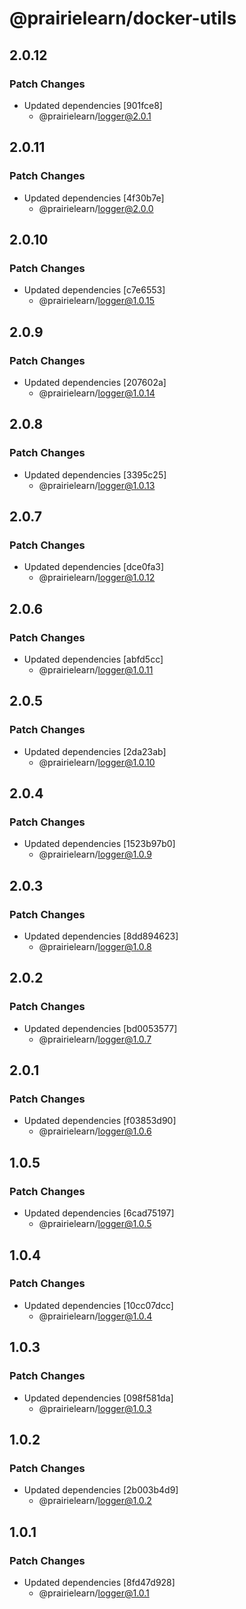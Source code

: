 # @prairielearn/docker-utils

## 2.0.12

### Patch Changes

- Updated dependencies [901fce8]
  - @prairielearn/logger@2.0.1

## 2.0.11

### Patch Changes

- Updated dependencies [4f30b7e]
  - @prairielearn/logger@2.0.0

## 2.0.10

### Patch Changes

- Updated dependencies [c7e6553]
  - @prairielearn/logger@1.0.15

## 2.0.9

### Patch Changes

- Updated dependencies [207602a]
  - @prairielearn/logger@1.0.14

## 2.0.8

### Patch Changes

- Updated dependencies [3395c25]
  - @prairielearn/logger@1.0.13

## 2.0.7

### Patch Changes

- Updated dependencies [dce0fa3]
  - @prairielearn/logger@1.0.12

## 2.0.6

### Patch Changes

- Updated dependencies [abfd5cc]
  - @prairielearn/logger@1.0.11

## 2.0.5

### Patch Changes

- Updated dependencies [2da23ab]
  - @prairielearn/logger@1.0.10

## 2.0.4

### Patch Changes

- Updated dependencies [1523b97b0]
  - @prairielearn/logger@1.0.9

## 2.0.3

### Patch Changes

- Updated dependencies [8dd894623]
  - @prairielearn/logger@1.0.8

## 2.0.2

### Patch Changes

- Updated dependencies [bd0053577]
  - @prairielearn/logger@1.0.7

## 2.0.1

### Patch Changes

- Updated dependencies [f03853d90]
  - @prairielearn/logger@1.0.6

## 1.0.5

### Patch Changes

- Updated dependencies [6cad75197]
  - @prairielearn/logger@1.0.5

## 1.0.4

### Patch Changes

- Updated dependencies [10cc07dcc]
  - @prairielearn/logger@1.0.4

## 1.0.3

### Patch Changes

- Updated dependencies [098f581da]
  - @prairielearn/logger@1.0.3

## 1.0.2

### Patch Changes

- Updated dependencies [2b003b4d9]
  - @prairielearn/logger@1.0.2

## 1.0.1

### Patch Changes

- Updated dependencies [8fd47d928]
  - @prairielearn/logger@1.0.1
